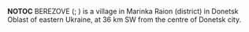 __NOTOC__ BEREZOVE (; ) is a village in Marinka Raion (district) in Donetsk Oblast of eastern Ukraine, at 36 km SW from the centre of Donetsk city.
